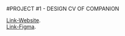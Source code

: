 #PROJECT #1 - DESIGN CV OF COMPANION

[Link-Website](https://mayckellp.github.io/ONLINE-CV/).  
[Link-Figma](https://www.figma.com/file/jgIoMPoeTj05efHhJvFl3g/CV?node-id=0%3A1).
